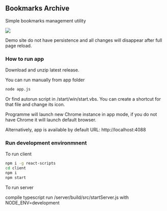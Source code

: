 ## Bookmarks Archive

Simple bookmarks management utility

<img src="https://cloud.githubusercontent.com/assets/3333358/20918476/d2884e84-bbc9-11e6-9219-77e921df61ba.PNG"/>

Demo site do not have persistence and all changes will disappear after full page reload.

### How to run app

Download and unzip latest release.

You can run manually from app folder

``` bash
node app.js
```

Or find autorun script in /start/win/start.vbs. You can create a shortcut for that file and change its icon.

Programme will launch new Chrome instance in app mode, if you do not have Chrome it will launch default browser.

Alternatively, app is available by default URL: http://localhost:4088

### Run development environmnent

To run client

```bash
npm i -g react-scripts
cd client
npm i
npm start
```

To run server

compile typescript
run /server/build/src/startServer.js with NODE_ENV=development